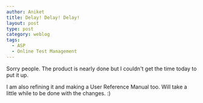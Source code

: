 ```yaml
---
author: Aniket
title: Delay! Delay! Delay!
layout: post
type: post
category: weblog
tags:
  - ASP
  - Online Test Management
---
```


Sorry people. The product is nearly done but I couldn't get the time today to put it up.

I am also refining it and making a User Reference Manual too. Will take a little while to be done with the changes. :)